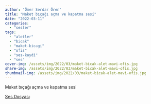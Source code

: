 ```yaml
---
author: "Ömer Serdar Ören"
title: "Maket bıçağı açma ve kapatma sesi"
date: "2022-03-11"
categories: 
  - "sesler"
tags: 
  - "aletler"
  - "bicak"
  - "maket-bicagi"
  - "ofis"
  - "ses-kaydi"
  - "ses"
cover-img: /assets/img/2022/03/maket-bicak-alet-mavi-ofis.jpg
share-img: /assets/img/2022/03/maket-bicak-alet-mavi-ofis.jpg
thumbnail-img: /assets/img/2022/03/maket-bicak-alet-mavi-ofis.jpg
---
```


Maket bıçağı açma ve kapatma sesi

[Ses Dosyası](/assets/sound/2022/03/maket-bicagi-acma-ve-kapatma-sesi.mp3)
